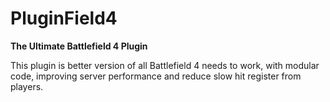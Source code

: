 # PluginField4

**The Ultimate Battlefield 4 Plugin**

This plugin is better version of all Battlefield 4 needs to work, with modular code,
improving server performance and reduce slow hit register from players.
